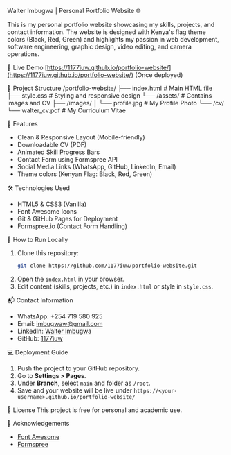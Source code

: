Walter Imbugwa | Personal Portfolio Website 🌐

This is my personal portfolio website showcasing my skills, projects, and contact information. The website is designed with Kenya's flag theme colors (Black, Red, Green) and highlights my passion in web development, software engineering, graphic design, video editing, and camera operations.

 🔗 Live Demo
[https://1177iuw.github.io/portfolio-website/](https://1177iuw.github.io/portfolio-website/) (Once deployed)

📂 Project Structure
/portfolio-website/
├── index.html # Main HTML file
├── style.css # Styling and responsive design
└── /assets/ # Contains images and CV
├── /images/
│ └── profile.jpg # My Profile Photo
└── /cv/
└── walter_cv.pdf # My Curriculum Vitae

 🚀 Features
- Clean & Responsive Layout (Mobile-friendly)
- Downloadable CV (PDF)
- Animated Skill Progress Bars
- Contact Form using Formspree API
- Social Media Links (WhatsApp, GitHub, LinkedIn, Email)
- Theme colors (Kenyan Flag: Black, Red, Green)

 🛠️ Technologies Used
- HTML5 & CSS3 (Vanilla)
- Font Awesome Icons
- Git & GitHub Pages for Deployment
- Formspree.io (Contact Form Handling)

📝 How to Run Locally
1. Clone this repository:
    ```bash
    git clone https://github.com/1177iuw/portfolio-website.git
    ```
2. Open the `index.html` in your browser.
3. Edit content (skills, projects, etc.) in `index.html` or style in `style.css`.

 📬 Contact Information
- WhatsApp: +254 719 580 925
- Email: imbugwaw@gmail.com
- LinkedIn: [Walter Imbugwa](https://www.linkedin.com/in/walter-imbugwa-b91854245/)
- GitHub: [1177iuw](https://github.com/1177iuw)

💻 Deployment Guide
1. Push the project to your GitHub repository.
2. Go to **Settings > Pages**.
3. Under **Branch**, select `main` and folder as `/root`.
4. Save and your website will be live under `https://<your-username>.github.io/portfolio-website/`

📄 License
This project is free for personal and academic use.

 🙏 Acknowledgements
- [Font Awesome](https://fontawesome.com/)
- [Formspree](https://formspree.io/)

